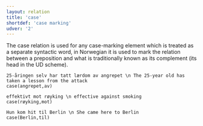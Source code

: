 ```yaml
---
layout: relation
title: 'case'
shortdef: 'case marking'
udver: '2'
---
```

The case relation is used for any case-marking element which is treated as a separate syntactic word, in Norwegian it is used to mark the relation between a preposition and what is traditionally known as its complement (its head in the UD scheme).

~~~ sdparse
25-åringen selv har tatt lærdom av angrepet \n The 25-year old has taken a lesson from the attack
case(angrepet,av)
~~~

~~~ sdparse
effektivt mot røyking \n effective against smoking
case(røyking,mot)
~~~

~~~ sdparse
Hun kom hit til Berlin \n She came here to Berlin
case(Berlin,til)
~~~

<!-- Interlanguage links updated Čt lis 12 09:43:15 CET 2020 -->
